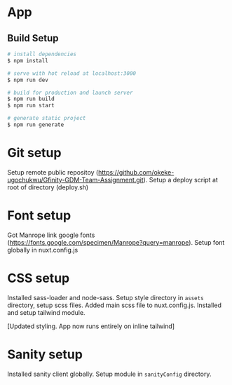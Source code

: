 # App

## Build Setup

```bash
# install dependencies
$ npm install

# serve with hot reload at localhost:3000
$ npm run dev

# build for production and launch server
$ npm run build
$ npm run start

# generate static project
$ npm run generate
```

# Git setup
Setup remote public repositoy (https://github.com/okeke-ugochukwu/Gfinity-GDM-Team-Assignment.git).
Setup a deploy script at root of directory (deploy.sh)

# Font setup 
Got Manrope link google fonts (https://fonts.google.com/specimen/Manrope?query=manrope).
Setup font globally in nuxt.config.js

# CSS setup
Installed sass-loader and node-sass.
Setup style directory in `assets` directory, setup scss files.
Added main scss file to nuxt.config.js.
Installed and setup tailwind module. <br />

[Updated styling. App now runs entirely on inline tailwind]


# Sanity setup
Installed sanity client globally.
Setup module in `sanityConfig` directory.
